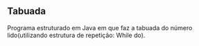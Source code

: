 ## Tabuada
Programa estruturado em Java em que faz a tabuada do número lido(utilizando estrutura de repetição: While do).
